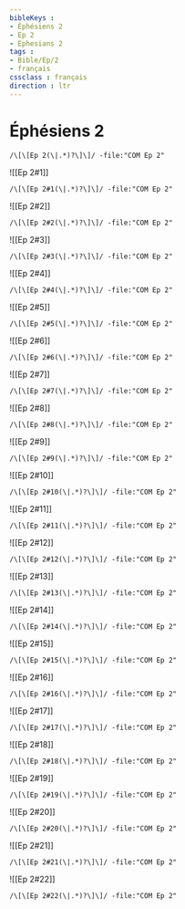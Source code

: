 ```yaml
---
bibleKeys : 
- Éphésiens 2
- Ep 2
- Ephesians 2
tags : 
- Bible/Ep/2
- français
cssclass : français
direction : ltr
---
```


# Éphésiens 2

```query
/\[\[Ep 2(\|.*)?\]\]/ -file:"COM Ep 2"
```



![[Ep 2#1]]

```query
/\[\[Ep 2#1(\|.*)?\]\]/ -file:"COM Ep 2"
```

![[Ep 2#2]]

```query
/\[\[Ep 2#2(\|.*)?\]\]/ -file:"COM Ep 2"
```

![[Ep 2#3]]

```query
/\[\[Ep 2#3(\|.*)?\]\]/ -file:"COM Ep 2"
```

![[Ep 2#4]]

```query
/\[\[Ep 2#4(\|.*)?\]\]/ -file:"COM Ep 2"
```

![[Ep 2#5]]

```query
/\[\[Ep 2#5(\|.*)?\]\]/ -file:"COM Ep 2"
```

![[Ep 2#6]]

```query
/\[\[Ep 2#6(\|.*)?\]\]/ -file:"COM Ep 2"
```

![[Ep 2#7]]

```query
/\[\[Ep 2#7(\|.*)?\]\]/ -file:"COM Ep 2"
```

![[Ep 2#8]]

```query
/\[\[Ep 2#8(\|.*)?\]\]/ -file:"COM Ep 2"
```

![[Ep 2#9]]

```query
/\[\[Ep 2#9(\|.*)?\]\]/ -file:"COM Ep 2"
```

![[Ep 2#10]]

```query
/\[\[Ep 2#10(\|.*)?\]\]/ -file:"COM Ep 2"
```

![[Ep 2#11]]

```query
/\[\[Ep 2#11(\|.*)?\]\]/ -file:"COM Ep 2"
```

![[Ep 2#12]]

```query
/\[\[Ep 2#12(\|.*)?\]\]/ -file:"COM Ep 2"
```

![[Ep 2#13]]

```query
/\[\[Ep 2#13(\|.*)?\]\]/ -file:"COM Ep 2"
```

![[Ep 2#14]]

```query
/\[\[Ep 2#14(\|.*)?\]\]/ -file:"COM Ep 2"
```

![[Ep 2#15]]

```query
/\[\[Ep 2#15(\|.*)?\]\]/ -file:"COM Ep 2"
```

![[Ep 2#16]]

```query
/\[\[Ep 2#16(\|.*)?\]\]/ -file:"COM Ep 2"
```

![[Ep 2#17]]

```query
/\[\[Ep 2#17(\|.*)?\]\]/ -file:"COM Ep 2"
```

![[Ep 2#18]]

```query
/\[\[Ep 2#18(\|.*)?\]\]/ -file:"COM Ep 2"
```

![[Ep 2#19]]

```query
/\[\[Ep 2#19(\|.*)?\]\]/ -file:"COM Ep 2"
```

![[Ep 2#20]]

```query
/\[\[Ep 2#20(\|.*)?\]\]/ -file:"COM Ep 2"
```

![[Ep 2#21]]

```query
/\[\[Ep 2#21(\|.*)?\]\]/ -file:"COM Ep 2"
```

![[Ep 2#22]]

```query
/\[\[Ep 2#22(\|.*)?\]\]/ -file:"COM Ep 2"
```

